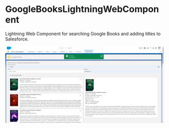 # GoogleBooksLightningWebComponent
 Lightning Web Component for searching Google Books and adding titles to Salesforce.
 
![Overview](https://raw.githubusercontent.com/gabrielchao/GoogleBooksLightningWebComponent/master/docs/overview.png)
